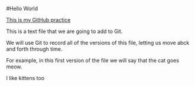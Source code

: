 
#Hello World

[This is my GitHub practice](https://github.com/Sachacharlton/versioned_dir)

This is a text file that we are going to add to Git. 

We will use Git to record all of the versions of this file, letting us move abck and forth through time.

For example, in this first version of the file we 
will say that the cat goes meow.

I like kittens too
